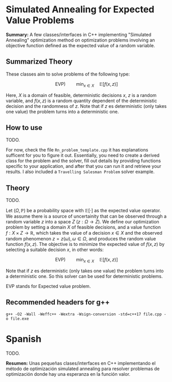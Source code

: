 # Simulated Annealing for Expected Value Problems

**Summary:**
A few classes/interfaces in C++ implementing "Simulated Annealing" optimization method on optimization problems involving an objective function defined as the expected value of a random variable.

## Summarized Theory

These classes aim to solve problems of the following type:

$$\text{EVP})\quad\quad \min_{x \in X} \quad \mathbb E[f(x,z)] $$

Here, $X$ is a domain of feasible, deterministic decisions $x$, $z$ is a random variable, and $f(x,z)$ is a random quantity dependent of the deterministic decision and the randomness of $z$. Note that if $z$ es deterministic (only takes one value) the problem turns into a deterministic one.

## How to use

TODO.

For now, check the file `Rn_problem_template.cpp` it has explanations sufficent for you to figure it out.
Essentially, you need to create a derived class for the problem and the solver, fill out details by providing functions specific to your application, and after that you can run it and retrieve your results.
I also included a `Travelling Salesman Problem` solver example.

## Theory

TODO.

Let $(\Omega,\mathbb P)$ be a probability space with $\mathbb E[\cdot]$ as the expected value operator. We assume there is a source of uncertainity that can be observed through a random variable $z$ into a space $Z$ ($z:\Omega \rightarrow Z$). We define our optimization problem by setting a domain $X$ of feasible decisions, and a value function $f:X\times Z \longrightarrow \mathbb R$, which takes the value of a decision $x\in X$ and the observed random phenomenon $z=z(\omega), \omega \in \Omega$, and produces the random value function $f(x,z)$. The objective is to minimize the expected value of $f(x,z)$ by selecting a suitable decision $x$, in other words:

$$\text{EVP})\quad\quad \min_{x \in X} \quad \mathbb E[f(x,z)] $$

Note that if $z$ es deterministic (only takes one value) the problem turns into a deterministic one. So this solver can be used for deterministic problems.


EVP stands for Expected value problem.

## Recommended headers for g++
```g++ -O2 -Wall -Weffc++ -Wextra -Wsign-conversion -std=c++17 file.cpp -o file.exe```

# Spanish

TODO.

**Resumen:**
Unas pequeñas clases/interfaces en C++ implementando el método de optimización simulated annealing para resolver problemas de optimización donde hay una esperanza en la función valor.
